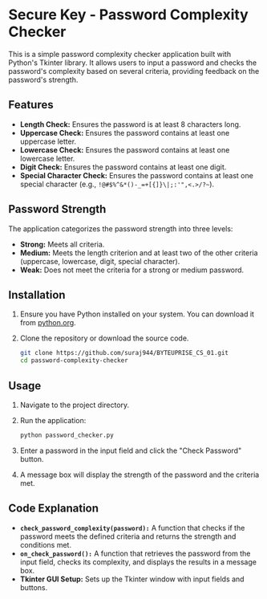 # Secure Key - Password Complexity Checker

This is a simple password complexity checker application built with Python's Tkinter library. It allows users to input a password and checks the password's complexity based on several criteria, providing feedback on the password's strength.

## Features

- **Length Check:** Ensures the password is at least 8 characters long.
- **Uppercase Check:** Ensures the password contains at least one uppercase letter.
- **Lowercase Check:** Ensures the password contains at least one lowercase letter.
- **Digit Check:** Ensures the password contains at least one digit.
- **Special Character Check:** Ensures the password contains at least one special character (e.g., `!@#$%^&*()-_=+[{]}\|;:'",<.>/?~`).

## Password Strength

The application categorizes the password strength into three levels:

- **Strong:** Meets all criteria.
- **Medium:** Meets the length criterion and at least two of the other criteria (uppercase, lowercase, digit, special character).
- **Weak:** Does not meet the criteria for a strong or medium password.

## Installation

1. Ensure you have Python installed on your system. You can download it from [python.org](https://www.python.org/).

2. Clone the repository or download the source code.

    ```bash
    git clone https://github.com/suraj944/BYTEUPRISE_CS_01.git
    cd password-complexity-checker
    ```

## Usage

1. Navigate to the project directory.

2. Run the application:

    ```bash
    python password_checker.py
    ```

3. Enter a password in the input field and click the "Check Password" button.

4. A message box will display the strength of the password and the criteria met.

## Code Explanation

- **`check_password_complexity(password):`** A function that checks if the password meets the defined criteria and returns the strength and conditions met.
- **`on_check_password():`** A function that retrieves the password from the input field, checks its complexity, and displays the results in a message box.
- **Tkinter GUI Setup:** Sets up the Tkinter window with input fields and buttons.
